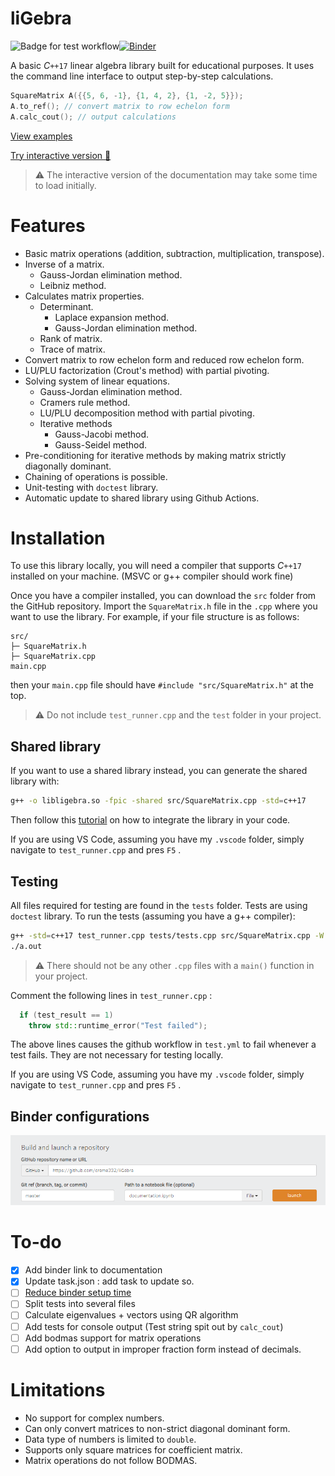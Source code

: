 ﻿# liGebra

![Badge for test workflow](https://github.com/creme332/liGebra/actions/workflows/test.yml/badge.svg)[![Binder](https://mybinder.org/badge_logo.svg)](https://mybinder.org/v2/gh/creme332/liGebra/master?labpath=documentation.ipynb)

A basic $C\texttt{++17}$ linear algebra library built for educational purposes. It uses the command line interface to output step-by-step calculations.

```cpp
SquareMatrix A({{5, 6, -1}, {1, 4, 2}, {1, -2, 5}});
A.to_ref(); // convert matrix to row echelon form
A.calc_cout(); // output calculations
```

[View examples](documentation.ipynb)

[Try interactive version 🎉](https://mybinder.org/v2/gh/creme332/liGebra/master?labpath=documentation.ipynb) 

> ⚠ The interactive version of the documentation may take some time to load initially.

# Features
* Basic matrix operations (addition, subtraction, multiplication, transpose).
* Inverse of a matrix.
  + Gauss-Jordan elimination method.
  + Leibniz method.
* Calculates matrix properties.
  + Determinant.
    - Laplace expansion method.
    - Gauss-Jordan elimination method.
  + Rank of matrix.
  + Trace of matrix.
* Convert matrix to row echelon form and reduced row echelon form.
* LU/PLU factorization (Crout's method) with partial pivoting.
* Solving system of linear equations.
  + Gauss-Jordan elimination method.
  + Cramers rule method.
  + LU/PLU decomposition method with partial pivoting.
  + Iterative methods
    - Gauss-Jacobi method.
    - Gauss-Seidel method.
* Pre-conditioning for iterative methods by making matrix strictly diagonally dominant.
* Chaining of operations is possible.
* Unit-testing with `doctest` library. 
* Automatic update to shared library using Github Actions.
# Installation

To use this library locally, you will need a compiler that supports $C\texttt{++17}$ installed on your machine. (MSVC or g++ compiler should work fine) 

Once you have a compiler installed, you can download the `src` folder from the GitHub repository. Import the `SquareMatrix.h` file in the `.cpp` where you want to use the library. For example, if your file structure is as follows:

```
src/
├─ SquareMatrix.h
├─ SquareMatrix.cpp
main.cpp
```

then your `main.cpp` file should have `#include "src/SquareMatrix.h"` at the top.

> ⚠ Do not include `test_runner.cpp` and the `test` folder in your project. 

## Shared library

If you want to use a shared library instead, you can generate the shared library with:

```bash
g++ -o libligebra.so -fpic -shared src/SquareMatrix.cpp -std=c++17
```

Then follow this [tutorial](https://betterprogramming.pub/how-to-build-a-linux-shared-library-f5b574b0c08e) on how to integrate the library in your code.

If you are using VS Code, assuming you have my `.vscode` folder, simply navigate to `test_runner.cpp` and pres `F5` .

## Testing

All files required for testing are found in the `tests` folder. Tests are using `doctest` library.
To run the tests (assuming you have a g++ compiler):

```bash
g++ -std=c++17 test_runner.cpp tests/tests.cpp src/SquareMatrix.cpp -W
./a.out
```

> ⚠ There should not be any other `.cpp` files with a `main()` function in your project. 

Comment the following lines in `test_runner.cpp` :

```cpp
  if (test_result == 1)
    throw std::runtime_error("Test failed");
```

The above lines causes the github workflow in `test.yml` to fail whenever a test fails. They are not necessary for testing locally.

If you are using VS Code, assuming you have my `.vscode` folder, simply navigate to `test_runner.cpp` and pres `F5` .

## Binder configurations

![confifurations for binder ](hub-config.png)

# To-do
* [x] Add binder link to documentation
* [x] Update task.json : add task to update so.
* [ ] [Reduce binder setup time](https://discourse.jupyter.org/t/how-to-reduce-mybinder-org-repository-startup-time/4956)
* [ ] Split tests into several files
* [ ] Calculate eigenvalues + vectors using QR algorithm
* [ ] Add tests for console output (Test string spit out by `calc_cout`)
* [ ] Add bodmas support for matrix operations
* [ ] Add option to output in improper fraction form instead of decimals.
# Limitations
* No support for complex numbers.
* Can only convert matrices to non-strict diagonal dominant form.
* Data type of numbers is limited to `double`.
* Supports only square matrices for coefficient matrix.
* Matrix operations do not follow BODMAS.
